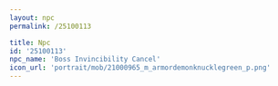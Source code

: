 ```yaml
---
layout: npc
permalink: /25100113

title: Npc
id: '25100113'
npc_name: 'Boss Invincibility Cancel'
icon_url: 'portrait/mob/21000965_m_armordemonknucklegreen_p.png'
---
```

